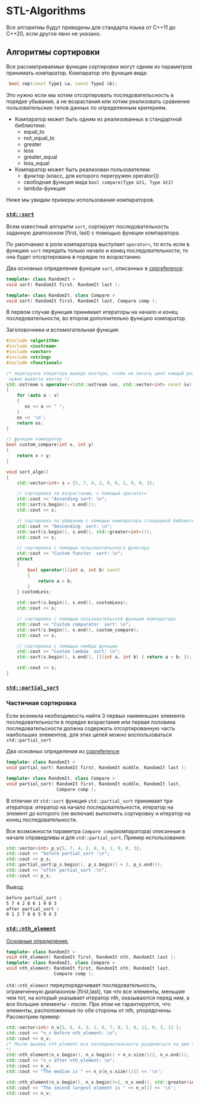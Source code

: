 # STL-Algorithms
Все алгоритмы будут приведены для стандарта языка от C\++11 до C++20, если другое явно не указано.

## Алгоритмы сортировки
Все рассматриваемые функции сортировки могут одним из параметров принимать компаратор. 
Компаратор это функция вида:
```cpp
 bool cmp(const Type1 &a, const Type2 &b);
```
Это нужно если мы хотим отсортировать последовательсность в порядке убывания, а не возрастания или хотим реализовать сравнение пользовательских типов данных по определенным критериям.

* Компаратор может быть одним из реализованных в стандартной библиотеке:
    * equal_to
    * not_equal_to
    * greater
    * less
    * greater_equal
    * less_equal
* Компаратор может быть реализован пользователем:
    * функтор (класс, для которого перегружен operator())  
    * свободная функция вида `bool compare(Type &t1, Type &t2)`
    * lambda-функция

Ниже мы увидим примеры использования компараторов.

### [`std::sort`](https://en.cppreference.com/w/cpp/algorithm/sort)

Всем известный алгоритм `sort`, сортирует последовательность заданную диапозоном [first, last) с помощью функции компаратора.

По умолчанию в роли компаратора выступает `operator<`, то есть если в функцию `sort` передать только начало и конец последовательности, то она будет отсортирована в порядке по возрастанию.

Два основных определения функции `sort`, описанных в [cppreference](https://en.cppreference.com):
```cpp
template< class RandomIt >
void sort( RandomIt first, RandomIt last );

template< class RandomIt, class Compare >
void sort( RandomIt first, RandomIt last, Compare comp );
```
В первом случае функция принимает итераторы на начало и конец последовательности, во втором дополнительно функцию компаратор.

Заголовочники и вспомогательная функция:
```cpp
#include <algorithm>
#include <iostream>
#include <vector>
#include <string>
#include <functional>

/* перегрузка оператора вывода вектора, чтобы не писать цикл каждый раз, когда
 нужно вывести вектор */
std::ostream & operator<<(std::ostream &os, std::vector<int> const &v)
{
    for (auto a : v)
    {
       os << a << " ";
    }
    os << '\n';
    return os;
}
```
```cpp
// функция компаратор
bool custom_compare(int x, int y)
{
    return x > y;
}

void sort_algo()
{
    std::vector<int> s = {5, 7, 4, 2, 8, 6, 1, 9, 0, 3};

    // сортировка по возрастанию, с помощью operator<
    std::cout << "Ascending sort: \n";
    std::sort(s.begin(), s.end());
    std::cout << s;

    // сортировка по убыванию с помощью компаратора стандарной библиотеки
    std::cout << "Descending  sort: \n";
    std::sort(s.begin(), s.end(), std::greater<int>());
    std::cout << s;

    // сортировка с помощью пользовательского функтора
    std::cout << "Custom functor  sort: \n";
    struct 
    {
        bool operator()(int a, int b) const
        {
            return a < b;
        }
    } customLess;

    std::sort(s.begin(), s.end(), customLess);
    std::cout << s;

    // сортировка с помощью пользовательской функции компаратора
    std::cout << "Custom comparator  sort: \n";
    std::sort(s.begin(), s.end(), custom_compare);
    std::cout << s;

    // сортировка с помощью лямбда функции
    std::cout << "Custom lambda  sort: \n";
    std::sort(s.begin(), s.end(), [](int a, int b) { return a < b; });

    std::cout << s;
}
```

### [`std::partial_sort`](https://en.cppreference.com/w/cpp/algorithm/partial_sort)
### Частичная сортировка
Если возникла необходимость найти 3 первых наименьших элемента последовательности в порядке возрастания или первая половина последовательсности должна содержать отсортированную часть наибольших элементов, для этих целей можно воспользоваться `std::partial_sort`

Два основных определения из [cppreference](https://en.cppreference.com/w/cpp/algorithm/partial_sort):
```cpp
template< class RandomIt >
void partial_sort( RandomIt first, RandomIt middle, RandomIt last );

template< class RandomIt, class Compare >
void partial_sort( RandomIt first, RandomIt middle, RandomIt last,
                   Compare comp );
```
В отличии от `std::sort` функция `std::partial_sort` принимает три итератора: итератор на начало последовательности, итератор на элемент до которого (не включая) выполнять сортировку и итератор на конец последовательности.

Все возможности параметра `Compare comp`(компаратора) описанные в начале справедливы и для `std::partial_sort`.
Пример использования:
```cpp
std::vector<int> p_s{5, 7, 4, 2, 8, 6, 1, 9, 0, 3};
std::cout << "before partial_sort :\n";
std::cout << p_s;
std::partial_sort(p_s.begin(), p_s.begin() + 3, p_s.end());
std::cout << "after partial_sort :\n";
std::cout << p_s;
```
Вывод:
```sh
before partial_sort :
5 7 4 2 8 6 1 9 0 3 
after partial_sort :
0 1 2 7 8 6 5 9 4 3 
```

### [`std::nth_element`](https://en.cppreference.com/w/cpp/algorithm/nth_element)

[Основные определения:](https://en.cppreference.com/w/cpp/algorithm/nth_element)
```cpp
template< class RandomIt >
void nth_element( RandomIt first, RandomIt nth, RandomIt last );
template< class RandomIt, class Compare >
void nth_element( RandomIt first, RandomIt nth, RandomIt last,
                  Compare comp );
```
`std::nth_element` переупорядочивает последовательность, ограниченную диапазоном [first,last), так что все элементы, меньшие чем тот, на который указывает итератор nth, оказываются перед ним, а все большие элементы - после. При этом не гарантируется, что элементы, расположенные по обе стороны от nth, упорядочены. 
Рассмотрим пример:
```cpp
std::vector<int> n_v{5, 6, 4, 3, 2, 6, 7, 9, 3, 8, 11, 0, 3, 12 };
std::cout << "n_v before nth_element: \n";
std::cout << n_v;
/* После вызова nth_element вся последовательность разделиться на две части
*/
std::nth_element(n_v.begin(), n_v.begin() + n_v.size()/2, n_v.end());
std::cout << "n_v after nth_element: \n";
std::cout << n_v;
std::cout << "The median is " << n_v[n_v.size()/2] << '\n';

std::nth_element(n_v.begin(), n_v.begin()+1, n_v.end(), std::greater<int>());
std::cout << "The second largest element is " << n_v[1] << '\n';
std::cout << n_v;
```





